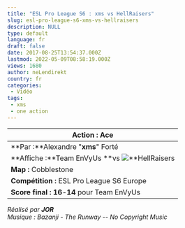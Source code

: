 ```yaml
---
title: "ESL Pro League S6 : xms vs HellRaisers"
slug: esl-pro-league-s6-xms-vs-hellraisers
description: NULL
type: default
language: fr
draft: false
date: 2017-08-25T13:54:37.000Z
lastmod: 2022-05-09T08:58:19.000Z
views: 1680
author: neLendirekt
country: fr
categories:
 - Vidéo
tags:
 - xms
 - one action
---
```

| **Action :** Ace                                                                                      |
| ----------------------------------------------------------------------------------------------------- |
| **Par :**Alexandre "**xms**" Forté                                                                    |
| **Affiche :**Team EnVyUs **vs ![](/storage/countries/flag/europe_flag_580d21b984714.gif)**HellRaisers |
| **Map :** Cobblestone                                                                                 |
| **Compétition :** ESL Pro League S6 Europe                                                            |
| **Score final : 16**\-**14** pour Team EnVyUs                                                         |

  
_Réalisé par **JOR**_  
_Musique : Bazanji - The Runway -- No Copyright Music_
